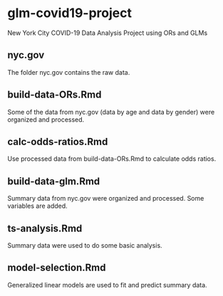 # glm-covid19-project
New York City COVID-19 Data Analysis Project using ORs and GLMs

## nyc.gov
The folder nyc.gov contains the raw data. 

## build-data-ORs.Rmd
Some of the data from nyc.gov (data by age and data by gender) were organized and processed.

## calc-odds-ratios.Rmd
Use processed data from build-data-ORs.Rmd to calculate odds ratios.

## build-data-glm.Rmd
Summary data from nyc.gov were organized and processed. Some variables are added.

## ts-analysis.Rmd
Summary data were used to do some basic analysis.

## model-selection.Rmd
Generalized linear models are used to fit and predict summary data.